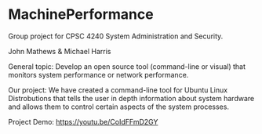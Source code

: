 # MachinePerformance

Group project for CPSC 4240 System Administration and Security.

John Mathews &
Michael Harris

General topic: Develop an open source tool (command-line or visual) that monitors system
performance or network performance.

Our project: We have created a command-line tool for Ubuntu Linux Distrobutions that tells the user in depth information about system hardware and allows them to control certain aspects of the system processes.

Project Demo: https://youtu.be/CoIdFFmD2GY
